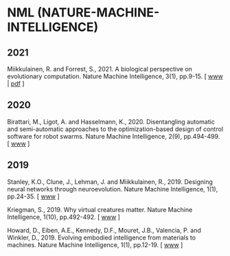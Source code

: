 # NML (NATURE-MACHINE-INTELLIGENCE)

## 2021

Miikkulainen, R. and Forrest, S., 2021. A biological perspective on evolutionary computation. Nature Machine Intelligence, 3(1), pp.9-15. [ [www](https://www.nature.com/articles/s42256-020-00278-8) | [pdf](https://www.nature.com/articles/s42256-020-00278-8.epdf?sharing_token=qoEPvntBcc2S_ZlBQ_wNENRgN0jAjWel9jnR3ZoTv0PrBK3R4kZE5y0HtsI8l0Y3U7FtXpUF0uezvzKzs4AAjfv2tUMllj1B5Oog-ilkgJQEPtKk16MnsHg6GDKfM5KPlT-YPxzuQEOeIjsAkiyWbAWB43IYuqBcLojn7YoXQmQ%3D) ]

## 2020

Birattari, M., Ligot, A. and Hasselmann, K., 2020. Disentangling automatic and semi-automatic approaches to the optimization-based design of control software for robot swarms. Nature Machine Intelligence, 2(9), pp.494-499. [ [www](https://www.nature.com/articles/s42256-020-0215-0) ]

## 2019

Stanley, K.O., Clune, J., Lehman, J. and Miikkulainen, R., 2019. Designing neural networks through neuroevolution. Nature Machine Intelligence, 1(1), pp.24-35. [ [www](https://www.nature.com/articles/s42256-018-0006-z) ]

Kriegman, S., 2019. Why virtual creatures matter. Nature Machine Intelligence, 1(10), pp.492-492. [ [www](https://www.nature.com/articles/s42256-019-0102-8) ]

Howard, D., Eiben, A.E., Kennedy, D.F., Mouret, J.B., Valencia, P. and Winkler, D., 2019. Evolving embodied intelligence from materials to machines. Nature Machine Intelligence, 1(1), pp.12-19. [ [www](https://www.nature.com/articles/s42256-018-0009-9) ]
